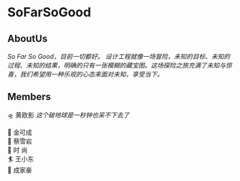 # SoFarSoGood

## AboutUs
*So Far So Good，目前一切都好。*
*设计工程就像一场冒险，未知的目标、未知的过程、未知的结果，明确的只有一张模糊的藏宝图。这场探险之旅充满了未知与惊喜，我们希望用一种乐观的心态来面对未知，享受当下。*


## Members
🛸 黄欧影
*这个破地球是一秒钟也呆不下去了*

🐨 金可成  
🎸 蔡雪岩  
🎍 时 尚  
🏄 王小东  
🔫 成家豪